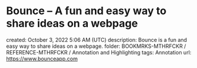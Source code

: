 # Bounce – A fun and easy way to share ideas on a webpage

created: October 3, 2022 5:06 AM (UTC)
description: Bounce is a fun and easy way to share ideas on a webpage.
folder: BOOKMRKS-MTHRFCKR / REFERENCE-MTHRFCKR / Annotation and Highlighting
tags: Annotation
url: https://www.bounceapp.com